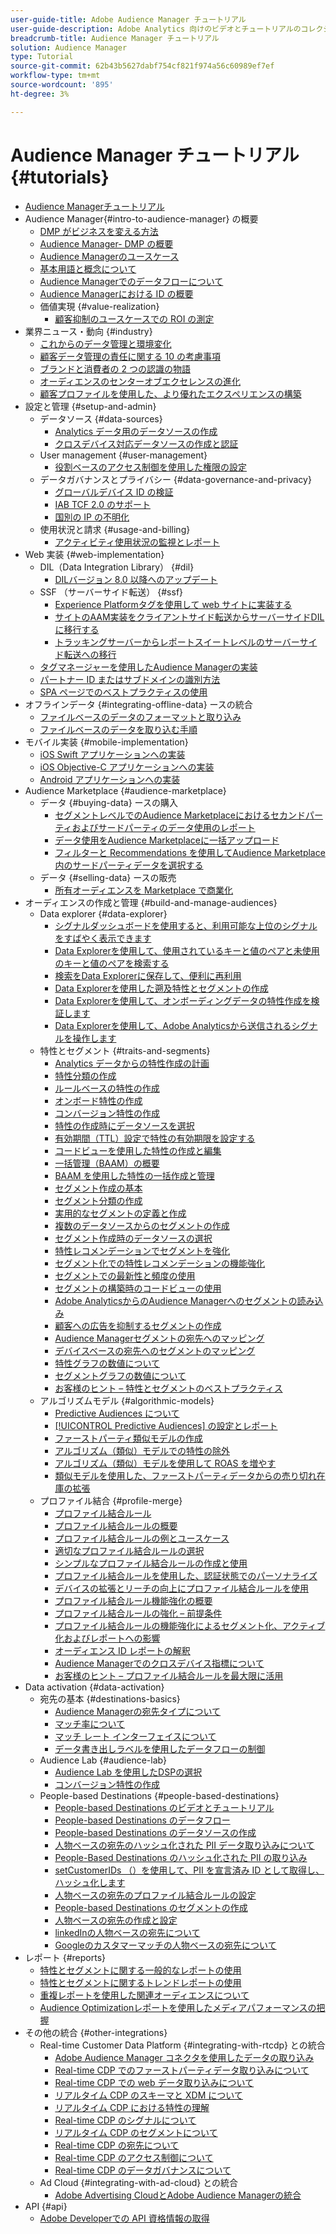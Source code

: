 ```yaml
---
user-guide-title: Adobe Audience Manager チュートリアル
user-guide-description: Adobe Analytics 向けのビデオとチュートリアルのコレクションです。
breadcrumb-title: Audience Manager チュートリアル
solution: Audience Manager
type: Tutorial
source-git-commit: 62b43b5627dabf754cf821f974a56c60989ef7ef
workflow-type: tm+mt
source-wordcount: '895'
ht-degree: 3%

---
```



# Audience Manager チュートリアル {#tutorials}

+ [Audience Managerチュートリアル](overview.md)
+ Audience Manager{#intro-to-audience-manager} の概要
   + [DMP がビジネスを変える方法](intro-to-audience-manager/how-a-dmp-can-change-your-business.md)
   + [Audience Manager- DMP の概要](intro-to-audience-manager/audience-manager-overview-of-a-dmp.md)
   + [Audience Managerのユースケース](intro-to-audience-manager/audience-manager-use-cases.md)
   + [基本用語と概念について](intro-to-audience-manager/understanding-basic-terms-and-concepts-in-audience-manager.md)
   + [Audience Managerでのデータフローについて](intro-to-audience-manager/understanding-the-data-flow-in-audience-manager.md)
   + [Audience Managerにおける ID の概要](intro-to-audience-manager/introduction-to-identity-in-audience-manager.md)
   + 価値実現 {#value-realization}
      + [顧客抑制のユースケースでの ROI の測定](intro-to-audience-manager/value-realization/measuring-roi-in-a-customer-suppression-use-case.md)
+ 業界ニュース・動向 {#industry}
   + [ これからのデータ管理と環境変化 ](https://experienceleague.adobe.com/docs/platform-learn/tutorials/industry/the-future-of-data-management-and-the-changing-environment.html)
   + [ 顧客データ管理の責任に関する 10 の考慮事項 ](https://experienceleague.adobe.com/docs/platform-learn/tutorials/privacy/ten-considerations-for-responsible-customer-data-management.html)
   + [ ブランドと消費者の 2 つの認識の物語 ](https://experienceleague.adobe.com/docs/platform-learn/tutorials/industry/brands-vs-consumers.html)
   + [ オーディエンスのセンターオブエクセレンスの進化 ](https://experienceleague.adobe.com/docs/platform-learn/tutorials/industry/evolving-your-audience-center-of-excellence.html)
   + [ 顧客プロファイルを使用した、より優れたエクスペリエンスの構築 ](https://experienceleague.adobe.com/docs/platform-learn/tutorials/industry/building-better-experiences-with-customer-profiles.html)
+ 設定と管理 {#setup-and-admin}
   + データソース {#data-sources}
      + [Analytics データ用のデータソースの作成](setup-and-admin/data-sources/create-a-data-source-for-analytics-data.md)
      + [クロスデバイス対応データソースの作成と認証](setup-and-admin/data-sources/creating-a-cross-device-data-source-and-authenticating.md)
   + User management {#user-management}
      + [役割ベースのアクセス制御を使用した権限の設定](setup-and-admin/user-management/setting-permissions-with-role-based-access-control.md)
   + データガバナンスとプライバシー {#data-governance-and-privacy}
      + [グローバルデバイス ID の検証](setup-and-admin/data-governance-and-privacy/global-device-id-validation.md)
      + [IAB TCF 2.0 のサポート](setup-and-admin/data-governance-and-privacy/iab-tcf-support.md)
      + [国別の IP の不明化](setup-and-admin/data-governance-and-privacy/ip-obfuscation-by-country.md)
   + 使用状況と請求 {#usage-and-billing}
      + [アクティビティ使用状況の監視とレポート](setup-and-admin/usage-and-billing/monitoring-and-reporting-on-activity-usage.md)
+ Web 実装 {#web-implementation}
   + DIL（Data Integration Library） {#dil}
      + [DILバージョン 8.0 以降へのアップデート](web-implementation/dil/updating-to-dil-version-8-0-or-greater.md)
   + SSF （サーバーサイド転送） {#ssf}
      + [Experience Platformタグを使用して web サイトに実装する ](https://experienceleague.adobe.com/docs/launch-learn/implementing-in-websites-with-launch/index.html?lang=en)
      + [サイトのAAM実装をクライアントサイド転送からサーバーサイドDILに移行する](web-implementation/ssf/migrating-your-site-implementation-from-client-side-dil-to-server-side-forwarding.md)
      + [トラッキングサーバーからレポートスイートレベルのサーバーサイド転送への移行](web-implementation/ssf/migrating-from-tracking-server-to-report-suite-level-server-side-forwarding.md)
   + [タグマネージャーを使用したAudience Managerの実装](web-implementation/using-tag-managers-to-implement-audience-manager.md)
   + [パートナー ID またはサブドメインの識別方法](web-implementation/how-to-identify-your-partner-id-or-subdomain.md)
   + [SPA ページでのベストプラクティスの使用](web-implementation/using-best-practices-on-spa-pages-when-sending-data-to-aam.md)
+ オフラインデータ {#integrating-offline-data} ースの統合
   + [ファイルベースのデータのフォーマットと取り込み](integrating-offline-data/formatting-and-ingesting-file-based-data.md)
   + [ファイルベースのデータを取り込む手順](integrating-offline-data/steps-for-ingesting-file-based-data.md)
+ モバイル実装 {#mobile-implementation}
   + [iOS Swift アプリケーションへの実装 ](https://experienceleague.adobe.com/docs/launch-learn/implementing-in-mobile-ios-swift-apps-with-launch/index.html?lang=en)
   + [iOS Objective-C アプリケーションへの実装 ](https://experienceleague.adobe.com/docs/launch-learn/implementing-in-mobile-ios-objective-c-apps-with-launch/index.html?lang=en)
   + [Android アプリケーションへの実装 ](https://experienceleague.adobe.com/docs/launch-learn/implementing-in-mobile-android-apps-with-launch/index.html?lang=en)
+ Audience Marketplace {#audience-marketplace}
   + データ {#buying-data} ースの購入
      + [セグメントレベルでのAudience Marketplaceにおけるセカンドパーティおよびサードパーティのデータ使用のレポート](audience-marketplace/buying-data/reporting-2nd-and-3rd-party-data-usage-in-the-audience-marketplace-at-the-segment-level.md)
      + [データ使用をAudience Marketplaceに一括アップロード](audience-marketplace/buying-data/bulk-uploading-data-usage-into-the-audience-marketplace.md)
      + [フィルターと Recommendations を使用してAudience Marketplace内のサードパーティデータを選択する](audience-marketplace/buying-data/using-filters-and-recommendations-to-choose-3rd-party-data-in-audience-marketplace.md)
   + データ {#selling-data} ースの販売
      + [所有オーディエンスを Marketplace で商業化](audience-marketplace/selling-data/commercialize-owned-audiences-on-marketplace.md)
+ オーディエンスの作成と管理 {#build-and-manage-audiences}
   + Data explorer {#data-explorer}
      + [シグナルダッシュボードを使用すると、利用可能な上位のシグナルをすばやく表示できます](build-and-manage-audiences/data-explorer/using-the-signals-dashboard-to-quickly-view-top-available-signals.md)
      + [Data Explorerを使用して、使用されているキーと値のペアと未使用のキーと値のペアを検索する](build-and-manage-audiences/data-explorer/using-data-explorer-to-search-for-used-and-unused-key-value-pairs.md)
      + [検索をData Explorerに保存して、便利に再利用](build-and-manage-audiences/data-explorer/saving-searches-in-data-explorer-for-convenience-in-re-use.md)
      + [Data Explorerを使用した遡及特性とセグメントの作成](build-and-manage-audiences/data-explorer/using-data-explorer-to-create-retroactive-traits-and-segments.md)
      + [Data Explorerを使用して、オンボーディングデータの特性作成を検証します](build-and-manage-audiences/data-explorer/using-data-explorer-to-validate-trait-creation-for-your-onboarded-data.md)
      + [Data Explorerを使用して、Adobe Analyticsから送信されるシグナルを操作します](build-and-manage-audiences/data-explorer/using-data-explorer-to-work-with-signals-coming-from-adobe-analytics.md)
   + 特性とセグメント {#traits-and-segments}
      + [Analytics データからの特性作成の計画](build-and-manage-audiences/traits-and-segments/planning-trait-creation-from-analytics-data.md)
      + [特性分類の作成](build-and-manage-audiences/traits-and-segments/creating-a-trait-taxonomy.md)
      + [ルールベースの特性の作成](build-and-manage-audiences/traits-and-segments/creating-rule-based-traits.md)
      + [オンボード特性の作成](build-and-manage-audiences/traits-and-segments/creating-onboarded-traits.md)
      + [コンバージョン特性の作成](build-and-manage-audiences/traits-and-segments/creating-conversion-traits.md)
      + [特性の作成時にデータソースを選択](build-and-manage-audiences/traits-and-segments/choosing-a-data-source-when-creating-traits.md)
      + [有効期間（TTL）設定で特性の有効期限を設定する](build-and-manage-audiences/traits-and-segments/configuring-trait-expiration-with-the-time-to-live-ttl-setting.md)
      + [コードビューを使用した特性の作成と編集](build-and-manage-audiences/traits-and-segments/using-code-view-to-create-and-edit-traits.md)
      + [一括管理（BAAM）の概要](build-and-manage-audiences/traits-and-segments/introduction-to-bulk-management-baaam.md)
      + [BAAM を使用した特性の一括作成と管理](build-and-manage-audiences/traits-and-segments/creating-and-managing-traits-in-bulk-with-baaam.md)
      + [セグメント作成の基本](build-and-manage-audiences/traits-and-segments/the-basics-of-creating-segments.md)
      + [セグメント分類の作成](build-and-manage-audiences/traits-and-segments/creating-a-segment-taxonomy.md)
      + [実用的なセグメントの定義と作成](build-and-manage-audiences/traits-and-segments/practical-segment-definition-and-creation.md)
      + [複数のデータソースからのセグメントの作成](build-and-manage-audiences/traits-and-segments/creating-segments-from-multiple-data-sources.md)
      + [セグメント作成時のデータソースの選択](build-and-manage-audiences/traits-and-segments/choosing-a-data-source-when-creating-a-segment.md)
      + [特性レコメンデーションでセグメントを強化](build-and-manage-audiences/traits-and-segments/enhancing-your-segments-with-trait-recommendations.md)
      + [セグメント化での特性レコメンデーションの機能強化](build-and-manage-audiences/traits-and-segments/trait-recommendation-enhancements-in-the-segment-builder.md)
      + [セグメントでの最新性と頻度の使用](build-and-manage-audiences/traits-and-segments/using-recency-and-frequency-in-segments.md)
      + [セグメントの構築時のコードビューの使用](build-and-manage-audiences/traits-and-segments/using-code-view-when-building-segments.md)
      + [Adobe AnalyticsからのAudience Managerへのセグメントの読み込み](build-and-manage-audiences/traits-and-segments/import-aa-segments-into-aam.md)
      + [顧客への広告を抑制するセグメントの作成](build-and-manage-audiences/traits-and-segments/building-a-segment-to-suppress-ads-to-customers.md)
      + [Audience Managerセグメントの宛先へのマッピング](build-and-manage-audiences/traits-and-segments/mapping-audience-manager-segments-to-destinations.md)
      + [デバイスベースの宛先へのセグメントのマッピング](build-and-manage-audiences/traits-and-segments/mapping-segments-to-a-device-based-destination.md)
      + [特性グラフの数値について](build-and-manage-audiences/traits-and-segments/understanding-numbers-in-the-trait-graph.md)
      + [セグメントグラフの数値について](build-and-manage-audiences/traits-and-segments/understanding-numbers-in-the-segment-graph.md)
      + [お客様のヒント – 特性とセグメントのベストプラクティス](build-and-manage-audiences/traits-and-segments/customer-tips-traits-and-segments-best-practices.md)
   + アルゴリズムモデル {#algorithmic-models}
      + [Predictive Audiences について](build-and-manage-audiences/algorithmic-models/understanding-predictive-audiences.md)
      + [[!UICONTROL Predictive Audiences] の設定とレポート](build-and-manage-audiences/algorithmic-models/configure-and-report-on-predictive-audiences.md)
      + [ファーストパーティ類似モデルの作成](build-and-manage-audiences/algorithmic-models/creating-a-first-party-look-alike-model.md)
      + [アルゴリズム（類似）モデルでの特性の除外](build-and-manage-audiences/algorithmic-models/excluding-traits-in-algorithmic-look-alike-models.md)
      + [アルゴリズム（類似）モデルを使用して ROAS を増やす](build-and-manage-audiences/algorithmic-models/increase-roas-by-using-algorithmic-look-alike-models.md)
      + [類似モデルを使用した、ファーストパーティデータからの売り切れ在庫の拡張](build-and-manage-audiences/algorithmic-models/using-look-alike-models-to-extend-sold-out-inventory-from-your-1st-party-data.md)
   + プロファイル結合 {#profile-merge}
      + [プロファイル結合ルール](build-and-manage-audiences/profile-merge/profile-merge.md)
      + [プロファイル結合ルールの概要](build-and-manage-audiences/profile-merge/overview-of-profile-merge-rules.md)
      + [プロファイル結合ルールの例とユースケース](build-and-manage-audiences/profile-merge/profile-merge-rule-examples-and-use-cases.md)
      + [適切なプロファイル結合ルールの選択](build-and-manage-audiences/profile-merge/choosing-the-right-profile-merge-rule.md)
      + [シンプルなプロファイル結合ルールの作成と使用](build-and-manage-audiences/profile-merge/creating-and-using-simple-profile-merge-rules.md)
      + [プロファイル結合ルールを使用した、認証状態でのパーソナライズ](build-and-manage-audiences/profile-merge/using-profile-merge-rules-to-personalize-in-an-authenticated-state.md)
      + [デバイスの拡張とリーチの向上にプロファイル結合ルールを使用](build-and-manage-audiences/profile-merge/using-profile-merge-rules-for-device-extension-and-increased-reach.md)
      + [プロファイル結合ルール機能強化の概要](build-and-manage-audiences/profile-merge/overview-of-profile-merge-rule-enhancements.md)
      + [プロファイル結合ルールの強化 – 前提条件](build-and-manage-audiences/profile-merge/profile-merge-rule-enhancements-pre-requisites.md)
      + [プロファイル結合ルールの機能強化によるセグメント化、アクティブ化およびレポートへの影響](build-and-manage-audiences/profile-merge/how-profile-merge-rule-enhancements-impact-segmentation-activation-and-reporting.md)
      + [オーディエンス ID レポートの解釈](build-and-manage-audiences/profile-merge/interpret-audience-identity-reporting.md)
      + [Audience Managerでのクロスデバイス指標について](build-and-manage-audiences/profile-merge/understanding-cross-device-metrics-in-audience-manager.md)
      + [お客様のヒント – プロファイル結合ルールを最大限に活用](build-and-manage-audiences/profile-merge/customer-tips-getting-the-most-out-of-profile-merge-rules.md)
+ Data activation {#data-activation}
   + 宛先の基本 {#destinations-basics}
      + [Audience Managerの宛先タイプについて](data-activation/destinations-basics/understanding-audience-manager-destination-types.md)
      + [マッチ率について](data-activation/destinations-basics/understanding-match-rates.md)
      + [マッチ レート インターフェイスについて](data-activation/destinations-basics/understanding-the-match-rate-interface-in-audience-manager.md)
      + [データ書き出しラベルを使用したデータフローの制御](data-activation/destinations-basics/using-data-export-labels-to-control-data-flow.md)
   + Audience Lab {#audience-lab}
      + [Audience Lab を使用したDSPの選択](data-activation/audience-lab/using-audience-lab-to-choose-a-dsp.md)
      + [ コンバージョン特性の作成 ](https://experienceleague.adobe.com/docs/audience-manager-learn/tutorials/build-and-manage-audiences/traits-and-segments/creating-conversion-traits.html?lang=ja)
   + People-based Destinations {#people-based-destinations}
      + [People-based Destinations のビデオとチュートリアル](data-activation/people-based-destinations/pbd.md)
      + [People-based Destinations のデータフロー](data-activation/people-based-destinations/people-based-destinations-data-flow.md)
      + [People-based Destinations のデータソースの作成](data-activation/people-based-destinations/creating-a-data-source-for-people-based-destinations.md)
      + [人物ベースの宛先のハッシュ化された PII データ取り込みについて](data-activation/people-based-destinations/understanding-hashed-pii-data-ingestion-for-people-based-destinations.md)
      + [People-Based Destinations のハッシュ化された PII の取り込み](data-activation/people-based-destinations/ingesting-hashed-pii-for-people-based-destinations.md)
      + [setCustomerIDs （）を使用して、PII を宣言済み ID として取得し、ハッシュ化します](data-activation/people-based-destinations/using-setcustomerids-to-ingest-and-hash-pii-as-a-declared-id.md)
      + [人物ベースの宛先のプロファイル結合ルールの設定](data-activation/people-based-destinations/configuring-profile-merge-rules-for-people-based-destinations.md)
      + [People-based Destinations のセグメントの作成](data-activation/people-based-destinations/creating-segments-for-people-based-destinations.md)
      + [人物ベースの宛先の作成と設定](data-activation/people-based-destinations/create-and-configure-people-based-destinations.md)
      + [linkedInの人物ベースの宛先について](data-activation/people-based-destinations/understanding-and-configuring-the-linkedin-pbd.md)
      + [Googleのカスタマーマッチの人物ベースの宛先について](data-activation/people-based-destinations/understanding-and-configuring-the-google-customer-match-pbd.md)
+ レポート {#reports}
   + [特性とセグメントに関する一般的なレポートの使用](reports/using-general-reports-with-traits-and-segments.md)
   + [特性とセグメントに関するトレンドレポートの使用](reports/using-trended-reports-with-traits-and-segments.md)
   + [重複レポートを使用した関連オーディエンスについて](reports/understand-related-audiences-with-overlap-reports.md)
   + [Audience Optimizationレポートを使用したメディアパフォーマンスの把握](reports/using-audience-optimization-reports-to-understand-media-performance.md)
+ その他の統合 {#other-integrations}
   + Real-time Customer Data Platform {#integrating-with-rtcdp} との統合
      + [Adobe Audience Manager コネクタを使用したデータの取り込み ](https://experienceleague.adobe.com/docs/platform-learn/tutorials/sources/ingest-data-from-aam.html?lang=en#sources)
      + [Real-time CDP でのファーストパーティデータ取り込みについて](other-integrations/integrating-with-rtcdp/rtcdp-1pd-ingestion-for-aam-users.md)
      + [Real-time CDP での web データ取り込みについて](other-integrations/integrating-with-rtcdp/rtcdp-web-ingestion-for-aam-users.md)
      + [リアルタイム CDP のスキーマと XDM について](other-integrations/integrating-with-rtcdp/rtcdp-schemas-xdm-for-aam-users.md)
      + [リアルタイム CDP における特性の理解](other-integrations/integrating-with-rtcdp/rtcdp-traits-for-aam-users.md)
      + [Real-time CDP のシグナルについて](other-integrations/integrating-with-rtcdp/rtcdp-signals-for-aam-users.md)
      + [リアルタイム CDP のセグメントについて](other-integrations/integrating-with-rtcdp/rtcdp-segments-for-aam-users.md)
      + [Real-time CDP の宛先について](other-integrations/integrating-with-rtcdp/rtcdp-destinations-for-aam-users.md)
      + [Real-time CDP のアクセス制御について](other-integrations/integrating-with-rtcdp/rtcdp-access-control-for-aam-users.md)
      + [Real-time CDP のデータガバナンスについて](other-integrations/integrating-with-rtcdp/rtcdp-data-gov-for-aam-users.md)
   + Ad Cloud {#integrating-with-ad-cloud} との統合
      + [Adobe Advertising CloudとAdobe Audience Managerの統合](other-integrations/integrating-with-ad-cloud/advertising-cloud-and-audience-manager-integration.md)
+ API {#api}
   + [Adobe Developerでの API 資格情報の取得](api/retrieve-api-credentials-in-adobe-io.md)
